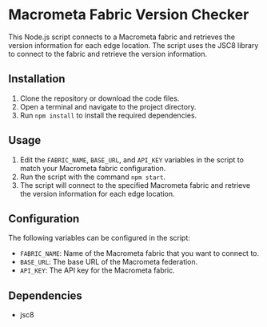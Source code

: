 # Macrometa Fabric Version Checker

This Node.js script connects to a Macrometa fabric and retrieves the version information for each edge location. The script uses the JSC8 library to connect to the fabric and retrieve the version information.

## Installation

1. Clone the repository or download the code files.
2. Open a terminal and navigate to the project directory.
3. Run `npm install` to install the required dependencies.

## Usage

1. Edit the `FABRIC_NAME`, `BASE_URL`, and `API_KEY` variables in the script to match your Macrometa fabric configuration.
2. Run the script with the command `npm start`.
3. The script will connect to the specified Macrometa fabric and retrieve the version information for each edge location.

## Configuration

The following variables can be configured in the script:

- `FABRIC_NAME`: Name of the Macrometa fabric that you want to connect to.
- `BASE_URL`: The base URL of the Macrometa federation.
- `API_KEY`: The API key for the Macrometa fabric.

## Dependencies

- jsc8

